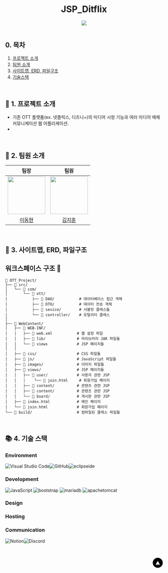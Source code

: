 <div id="top"></div>

<div align='center'>
<h1><b>JSP_Ditflix</b></h1>
<img src="https://img.shields.io/badge/프로젝트 기간-2025.04.03~2025.06.23-blue?style=flat&logo=&logoColor=white" />
</div>

<br>

## 0. 목차

1.  [프로젝트 소개](#1)
2.  [팀원 소개](#2)
3.  [사이트맵, ERD, 파일구조](#3)
4.  [기술스택](#4)

<br>

## <span id="1">🏃 1. 프로젝트 소개</span>
- 기존 OTT 플랫폼(ex. 넷플릭스, 디즈니+)의 미디어 시청 기능과 여러 미디어 매체 커뮤니케이션 웹 어플리케이션.
- 
<br>


## <span id="2">🏃 2. 팀원 소개</span>

<div align="center">

| 팀장 | 팀원 |
| :---: | :---: |
| <img src="https://github.com/sam3319.png" width="120px"/> | <img src="https://github.com/jihun5914.png" width="120px"/> |
| [이동현](https://github.com/sam3319) | [김지훈](https://github.com/jihun5914) |

</div>
<br>

## <span id="3">🏃 3. 사이트맵, ERD, 파일구조</span>


## 워크스페이스 구조 📁

```
📂 OTT_Project/
├── 📂 src/
│   └── 📂 com/
│       └── 📂 ott/
│           ├── 📂 DAO/           # 데이터베이스 접근 객체
│           ├── 📂 DTO/           # 데이터 전송 객체
│           ├── 📂 sevice/        # 서블릿 클래스들
│           └── 📂 controller/    # 유틸리티 클래스
│ 
├── 📂 WebContent/
│   ├── 📂 WEB-INF/
│   │   ├── 📄 web.xml           # 웹 설정 파일
│   │   ├── 📂 lib/              # 라이브러리 JAR 파일들
│   │   └── 📂 views             # JSP 페이지들
│   │       
│   ├── 📂 css/                  # CSS 파일들
│   ├── 📂 js/                   # JavaScript 파일들
│   ├── 📂 images/               # 이미지 파일들
│   ├── 📂 views/                # JSP 페이지들
│   │   ├── 📂 user/             # 사용자 관련 JSP
│   │   │    └── 📄 join.html     # 회원가입 페이지 
│   │   ├── 📂 content/          # 콘텐츠 관련 JSP
│   │   ├── 📂 content/          # 콘텐츠 관련 JSP
│   │   └── 📂 board/            # 게시판 관련 JSP
│   ├── 📄 index.html            # 메인 페이지
│   └── 📄 join.html             # 회원가입 페이지 
└── 📂 build/                    # 컴파일된 클래스 파일들
```

<br>

## <span id="4">📚 4. 기술 스택</span>

### Environment

![Visual Studio Code](https://img.shields.io/badge/Visual%20Studio%20Code-0078d7.svg?style=for-the-badge&logo=visual-studio-code&logoColor=white)![GitHub](https://img.shields.io/badge/github-%23121011.svg?style=for-the-badge&logo=github&logoColor=white)<img alt="eclipseide" src="https://img.shields.io/badge/eclipseide-2C2255.svg?&style=for-the-badge&logo=eclipseide&logoColor=white"/>


### Development

![JavaScript](https://img.shields.io/badge/javascript-%23323330.svg?style=for-the-badge&logo=javascript&logoColor=%23F7DF1E)
<img alt="bootstrap" src="https://img.shields.io/badge/bootstrap-7952B3.svg?&style=for-the-badge&logo=bootstrap&logoColor=white"/>
<img alt="mariadb" src="https://img.shields.io/badge/mariadb-003545.svg?&style=for-the-badge&logo=mariadb&logoColor=white"/>
<img alt="apachetomcat" src="https://img.shields.io/badge/apachetomcat-F8DC75.svg?&style=for-the-badge&logo=apachetomcat&logoColor=black"/>


### Design



### Hosting



### Communication

![Notion](https://img.shields.io/badge/Notion-%23000000.svg?style=for-the-badge&logo=notion&logoColor=white)![Discord](https://img.shields.io/badge/Discord-2D8CFF?style=for-the-badge&logo=Discord&logoColor=white)

<br>

<!-- Top Button -->
<p style='background: black; width: 32px; height: 32px; border-radius: 50%; display: flex; justify-content: center; align-items: center; margin-left: auto;'><a href="#top" style='color: white; '>▲</a></p>

<br>

